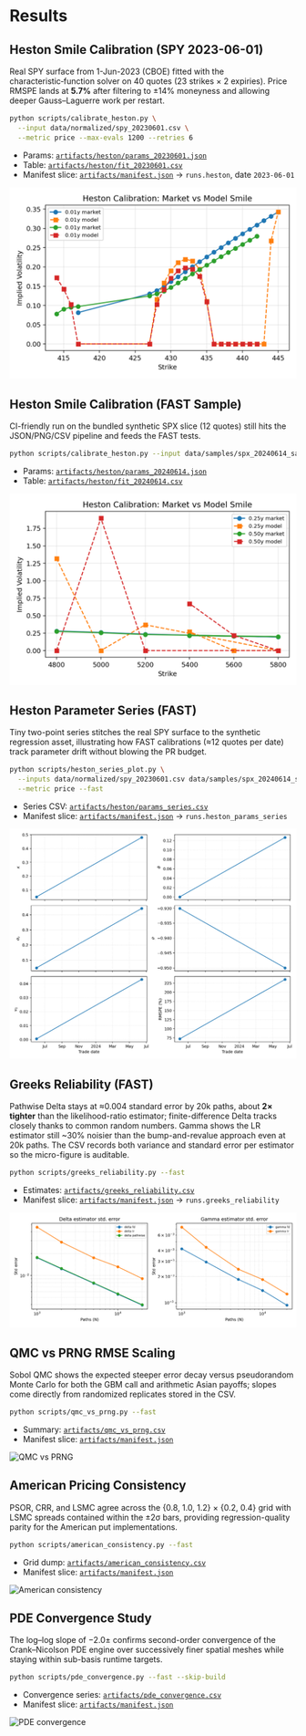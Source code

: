 # Results

## Heston Smile Calibration (SPY 2023-06-01)
Real SPY surface from 1-Jun-2023 (CBOE) fitted with the characteristic‑function solver on 40 quotes (23 strikes × 2 expiries). Price RMSPE lands at **5.7%** after filtering to ±14% moneyness and allowing deeper Gauss–Laguerre work per restart.

```bash
python scripts/calibrate_heston.py \
  --input data/normalized/spy_20230601.csv \
  --metric price --max-evals 1200 --retries 6
```

- Params: [`artifacts/heston/params_20230601.json`](../artifacts/heston/params_20230601.json)
- Table: [`artifacts/heston/fit_20230601.csv`](../artifacts/heston/fit_20230601.csv)
- Manifest slice: [`artifacts/manifest.json`](../artifacts/manifest.json) → `runs.heston`, date `2023-06-01`

![Heston fit (SPY 2023-06-01)](../artifacts/heston/fit_20230601.png)

## Heston Smile Calibration (FAST Sample)
CI-friendly run on the bundled synthetic SPX slice (12 quotes) still hits the JSON/PNG/CSV pipeline and feeds the FAST tests.

```bash
python scripts/calibrate_heston.py --input data/samples/spx_20240614_sample.csv --fast
```

- Params: [`artifacts/heston/params_20240614.json`](../artifacts/heston/params_20240614.json)
- Table: [`artifacts/heston/fit_20240614.csv`](../artifacts/heston/fit_20240614.csv)

![Heston fit (sample)](../artifacts/heston/fit_20240614.png)

## Heston Parameter Series (FAST)
Tiny two-point series stitches the real SPY surface to the synthetic regression asset, illustrating how FAST calibrations (≈12 quotes per date) track parameter drift without blowing the PR budget.

```bash
python scripts/heston_series_plot.py \
  --inputs data/normalized/spy_20230601.csv data/samples/spx_20240614_sample.csv \
  --metric price --fast
```

- Series CSV: [`artifacts/heston/params_series.csv`](../artifacts/heston/params_series.csv)
- Manifest slice: [`artifacts/manifest.json`](../artifacts/manifest.json) → `runs.heston_params_series`

![Heston parameter series](../artifacts/heston/params_series.png)

## Greeks Reliability (FAST)
Pathwise Delta stays at ≈0.004 standard error by 20k paths, about **2× tighter** than the likelihood-ratio estimator; finite-difference Delta tracks closely thanks to common random numbers. Gamma shows the LR estimator still ~30% noisier than the bump-and-revalue approach even at 20k paths. The CSV records both variance and standard error per estimator so the micro-figure is auditable.

```bash
python scripts/greeks_reliability.py --fast
```

- Estimates: [`artifacts/greeks_reliability.csv`](../artifacts/greeks_reliability.csv)
- Manifest slice: [`artifacts/manifest.json`](../artifacts/manifest.json) → `runs.greeks_reliability`

![Greeks reliability](../artifacts/greeks_reliability.png)

## QMC vs PRNG RMSE Scaling
Sobol QMC shows the expected steeper error decay versus pseudorandom Monte Carlo for both the GBM call and arithmetic Asian payoffs; slopes come directly from randomized replicates stored in the CSV.

```bash
python scripts/qmc_vs_prng.py --fast
```

- Summary: [`artifacts/qmc_vs_prng.csv`](../artifacts/qmc_vs_prng.csv)
- Manifest slice: [`artifacts/manifest.json`](../artifacts/manifest.json)

![QMC vs PRNG](../artifacts/qmc_vs_prng.png)

## American Pricing Consistency
PSOR, CRR, and LSMC agree across the {0.8, 1.0, 1.2} × {0.2, 0.4} grid with LSMC spreads contained within the ±2σ bars, providing regression-quality parity for the American put implementations.

```bash
python scripts/american_consistency.py --fast
```

- Grid dump: [`artifacts/american_consistency.csv`](../artifacts/american_consistency.csv)
- Manifest slice: [`artifacts/manifest.json`](../artifacts/manifest.json)

![American consistency](../artifacts/american_consistency.png)

## PDE Convergence Study
The log–log slope of −2.0± confirms second-order convergence of the Crank–Nicolson PDE engine over successively finer spatial meshes while staying within sub-basis runtime targets.

```bash
python scripts/pde_convergence.py --fast --skip-build
```

- Convergence series: [`artifacts/pde_convergence.csv`](../artifacts/pde_convergence.csv)
- Manifest slice: [`artifacts/manifest.json`](../artifacts/manifest.json)

![PDE convergence](../artifacts/pde_convergence.png)
